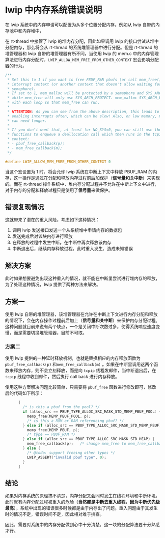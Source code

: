 # lwip 中内存系统错误说明

在 lwip 系统中的内存申请可以配置为从多个位置分配内存，例如从 lwip 自带的内存池中和内存堆中，

在 rt-thread 中接管了 lwip 的堆内存分配，因此如果调用 lwip 的接口尝试从堆中分配内存，那么将会从 rt-thread 的系统堆管理器中进行分配。但是 rt-thread 的堆管理器和 lwip 自带的堆管理器有所不同，当使用 lwip 的 mem.c  中的内存管理算法进行内存分配时，`LWIP_ALLOW_MEM_FREE_FROM_OTHER_CONTEXT` 宏会影响分配器的行为。

```c
/**
 * Set this to 1 if you want to free PBUF_RAM pbufs (or call mem_free()) from
 * interrupt context (or another context that doesn't allow waiting for a
 * semaphore).
 * If set to 1, mem_malloc will be protected by a semaphore and SYS_ARCH_PROTECT,
 * while mem_free will only use SYS_ARCH_PROTECT. mem_malloc SYS_ARCH_UNPROTECTs
 * with each loop so that mem_free can run.
 *
 * ATTENTION: As you can see from the above description, this leads to dis-/
 * enabling interrupts often, which can be slow! Also, on low memory, mem_malloc
 * can need longer.
 *
 * If you don't want that, at least for NO_SYS=0, you can still use the following
 * functions to enqueue a deallocation call which then runs in the tcpip_thread
 * context:
 * - pbuf_free_callback(p);
 * - mem_free_callback(m);
 */

#define LWIP_ALLOW_MEM_FREE_FROM_OTHER_CONTEXT 0
```

当这个宏设置为 1 时，将会允许 lwip 系统在中断上下文中释放 PBUF_RAM 的内存，这一操作是通过在分配和释放内存过程前后加保护（**信号量和关中断**）来实现的。而在 rt-thread 操作系统中，堆内存分配过程并不允许在中断上下文中进行，对于内存的分配和释放过程只是使用了**信号量**来做保护。

## 错误复现情况

这就带来了潜在的重入风险，考虑如下这种情况：

1. 调用 lwip 发送接口发送一个从系统堆中申请内存的数据包
2. 发送完成后对该块内存进行释放
3. 在释放的过程中发生中断，在中断中再次释放该内存
4. 中断退出后，继续内存释放过程，此时重入发生，造成未知错误

## 解决方案

此时如果想要避免出现这种重入的情况，就不能在中断里尝试进行堆内存的释放，为了处理这种情况，lwip 提供了两种方法来解决。

## 方案一

使用 lwip 自带的堆管理器，该堆管理器在允许在中断上下文进行内存分配和释放的情况下，会在内存操作过程前后加上（**信号量和关中断**）来保护内存分配过程。这种问题就目前来说有两个缺点，一个是关闭中断次数过多，使得系统响应速度变慢，而是需要切换堆管理器，目前不可取。

### 方案二

使用 lwip 提供的一种延时释放机制，也就是替换相应的内存释放函数为  `pbuf_free_callback(p)` 和`mem_free_callback(m)` 。如果在中断里调用这两个函数来释放内存，则不会立刻释放，而是向 `tcpip` 线程发邮件，当中断退出后，在 `tcpip` 线程中收到邮件，然后执行 call back 进行内存释放。

使用这种方案解决问题比较简单，只需要将 `pbuf_free` 函数进行修改即可，修改后的代码如下所示：

```c
      {
        /* is this a pbuf from the pool? */
        if (alloc_src == PBUF_TYPE_ALLOC_SRC_MASK_STD_MEMP_PBUF_POOL) {
          memp_free(MEMP_PBUF_POOL, p);
          /* is this a ROM or RAM referencing pbuf? */
        } else if (alloc_src == PBUF_TYPE_ALLOC_SRC_MASK_STD_MEMP_PBUF) {
          memp_free(MEMP_PBUF, p);
          /* type == PBUF_RAM */
        } else if (alloc_src == PBUF_TYPE_ALLOC_SRC_MASK_STD_HEAP) {
          mem_free_callback(p);   /* change mem_free to mem_free_callback */
        } else {
          /* @todo: support freeing other types */
          LWIP_ASSERT("invalid pbuf type", 0);
        }
      }
```

## 结论

如果对内存系统的原理搞不清楚，内存分配又会同时发生在线程环境和中断环境，此时就有内存分配过程被重入的危险（**当然都是中断去重入线程，因为中断优先级最高**），系统中出现的错误很多时候都是由于内存出了问题。重入问题由于其发生时的情况不定，错误时间不定，因此相对难于排查。

因此，需要对系统中的内存分配做到心中十分清楚，这一块的分配算法要十分熟悉才行。